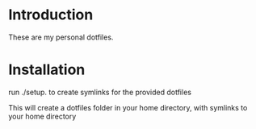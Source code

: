# Introduction

These are my personal dotfiles.

# Installation

run ./setup.<YOUR-OS> to create symlinks for the provided dotfiles

This will create a dotfiles folder in your home directory, with symlinks to your home directory
